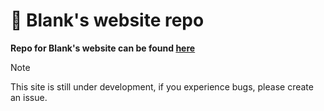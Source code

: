 # 💫 Blank's website repo
**Repo for Blank's website can be found [here](https://blank9485.github.io/)**
> [!NOTE]
> This site is still under development, if you experience bugs, please create an issue. 
